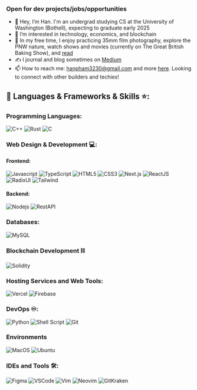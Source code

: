### Open for dev projects/jobs/opportunities
- 👋 Hey, I’m Han. I'm an undergrad studying CS at the University of Washington (Bothell), expecting to graduate early 2025
- 👀 I’m interested in technology, economics, and blockchain
- 🌈 In my free time, I enjoy practicing 35mm film photography, explore the PNW nature, watch shows and movies (currently on The Great British Baking Show), and [read](https://www.goodreads.com/user/show/53376037-han-pham)
- ✍️ I journal and blog sometimes on [Medium](https://medium.com/@hanspham)
- 📫 How to reach me: hanpham3230@gmail.com and more [here](https://hanspham.com/). Looking to connect with other builders and techies!

<!---
hanpham32/hanpham32 is a ✨ special ✨ repository because its `README.md` (this file) appears on your GitHub profile.
You can click the Preview link to take a look at your changes.
--->

## 🔨 Languages & Frameworks & Skills ⭐️:

### Programming Languages:
![C++](https://custom-icon-badges.herokuapp.com/badge/C++-9C033A.svg?style=for-the-badge&logo=cpp2&logoColor=white)
![Rust](https://img.shields.io/badge/Rust-000000?style=for-the-badge&logo=rust&logoColor=white)
![C](https://custom-icon-badges.herokuapp.com/badge/C-03599C.svg?style=for-the-badge&logo=c-in-hexagon&logoColor=white)

### Web Design & Development 💻:
#### Frontend:
![Javascript](https://img.shields.io/badge/JavaScript-F7DF1E.svg?style=for-the-badge&logo=javascript&logoColor=white)
![TypeScript](https://img.shields.io/badge/TypeScript-3178C6.svg?style=for-the-badge&logo=typescript&logoColor=white)
![HTML5](https://img.shields.io/badge/-HTML5-E34F26?style=for-the-badge&logo=html5&logoColor=white)
![CSS3](https://img.shields.io/badge/-CSS3-1572B6?style=for-the-badge&logo=css3)
![Next.js](https://img.shields.io/badge/Nextjs-000000.svg?style=for-the-badge&logo=nextdotjs&logoColor=white)
![ReactJS](https://img.shields.io/badge/-ReactJS-%2361DAFB?style=for-the-badge&logo=react&logoColor=white)
![RadixUI](https://img.shields.io/badge/-RadixUI-161618?style=for-the-badge&logo=radixui&logoColor=white)
![Tailwind](https://img.shields.io/badge/TailwindCSS-06B6D4?style=for-the-badge&logo=tailwindcss&logoColor=white)

#### Backend:
![Nodejs](https://img.shields.io/badge/Node.js-43853D.svg?style=for-the-badge&logo=node.js&logoColor=white)
![RestAPI](https://img.shields.io/badge/RestAPI-000000.svg?style=for-the-badge&logo=restapi&logoColor=white)

### Databases:
![MySQL](https://img.shields.io/badge/MySQL-005C84?style=for-the-badge&logo=mysql&logoColor=white)

### Blockchain Development ⛓
![Solidity](https://img.shields.io/badge/Solidity-363636?style=for-the-badge&logo=solidity&logoColor=white)

### Hosting Services and Web Tools:
![Vercel](https://img.shields.io/badge/Vercel-000000?style=for-the-badge&logo=Vercel&logoColor=white)
![Firebase](https://img.shields.io/badge/Firebase-FFCA28?style=for-the-badge&logo=Firebase&logoColor=white)

### DevOps ♾️:
![Python](https://img.shields.io/badge/Python-14354C?style=for-the-badge&logo=python&logoColor=white)
![Shell Script](https://img.shields.io/badge/Shell_Script-121011?style=for-the-badge&logo=gnu-bash&logoColor=white)
![Git](https://img.shields.io/badge/GIT-E44C30?style=for-the-badge&logo=git&logoColor=white)

### Environments
![MacOS](https://img.shields.io/badge/MacOS-000000?style=for-the-badge&logo=macos&logoColor=white)
![Ubuntu](https://img.shields.io/badge/Ubuntu-E95420?style=for-the-badge&logo=ubuntu&logoColor=white)

### IDEs and Tools 🛠:
![Figma](https://img.shields.io/badge/Figma-F24E1E?style=for-the-badge&logo=figma&logoColor=white)
![VSCode](https://img.shields.io/badge/Visual_Studio_Code-0078D4?style=for-the-badge&logo=visual%20studio%20code&logoColor=white)
![Vim](https://img.shields.io/badge/Vim-019733?style=for-the-badge&logo=vim&logoColor=white)
![Neovim](https://img.shields.io/badge/Neovim-57A143?style=for-the-badge&logo=neovim&logoColor=white)
![GitKraken](https://img.shields.io/badge/GitKraken-179287?style=for-the-badge&logo=gitkraken&logoColor=white)

